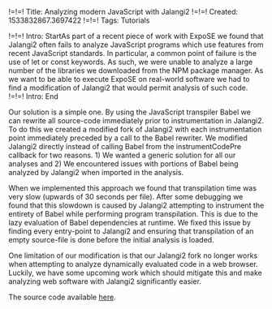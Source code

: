 !=!=! Title: Analyzing modern JavaScript with Jalangi2
!=!=! Created: 1533832867.3697422
!=!=! Tags: Tutorials

!=!=! Intro: StartAs part of a recent piece of work with ExpoSE we found that Jalangi2 often fails to analyze JavaScript programs which use features from recent JavaScript standards. In particular, a common point of failure is the use of let or const keywords. As such, we were unable to analyze a large number of the libraries we downloaded from the NPM package manager. As we want to be able to execute ExpoSE on real-world software we had to find a modification of Jalangi2 that would permit analysis of such code.
!=!=! Intro: End

Our solution is a simple one. By using the JavaScript transpiler Babel we can rewrite all source-code immediately prior to instrumentation in Jalangi2. To do this we created a modified fork of Jalangi2 with each instrumentation point immediately preceded by a call to the Babel rewriter. We modified Jalangi2 directly instead of calling Babel from the instrumentCodePre callback for two reasons. 1) We wanted a generic solution for all our analyses and 2) We encountered issues with portions of Babel being analyzed by Jalangi2 when imported in the analysis.

When we implemented this approach we found that transpilation time was very slow (upwards of 30 seconds per file). After some debugging we found that this slowdown is caused by Jalangi2 attempting to instrument the entirety of Babel while performing program transpilation. This is due to the lazy evaluation of Babel dependencies at runtime. We fixed this issue by finding every entry-point to Jalangi2 and ensuring that transpilation of an empty source-file is done before the initial analysis is loaded.

One limitation of our modification is that our Jalangi2 fork no longer works when attempting to analyze dynamically evaluated code in a web browser. Luckily, we have some upcoming work which should mitigate this and make analyzing web software with Jalangi2 significantly easier.

The source code available <a href="https://github.com/ExpoSEJS/jalangi2">here</a>.
